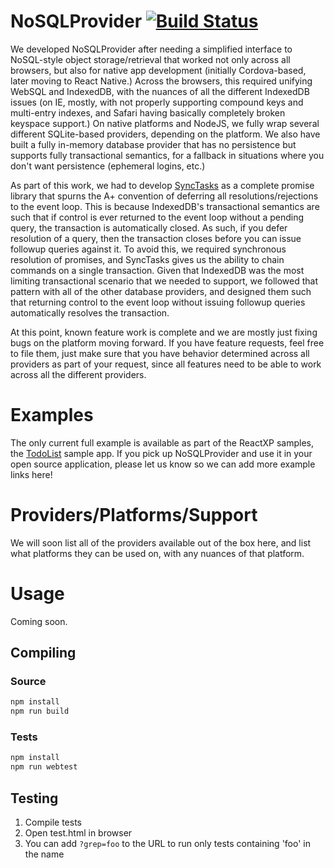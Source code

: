 # NoSQLProvider [![Build Status](https://travis-ci.org/Microsoft/NoSQLProvider.svg?branch=master)](https://travis-ci.org/Microsoft/NoSQLProvider)
We developed NoSQLProvider after needing a simplified interface to NoSQL-style object storage/retrieval that worked not only across all browsers, but also for native app development (initially Cordova-based, later moving to React Native.)  Across the browsers, this required unifying WebSQL and IndexedDB, with the nuances of all the different IndexedDB issues (on IE, mostly, with not properly supporting compound keys and multi-entry indexes, and Safari having basically completely broken keyspace support.)  On native platforms and NodeJS, we fully wrap several different SQLite-based providers, depending on the platform.  We also have built a fully in-memory database provider that has no persistence but supports fully transactional semantics, for a fallback in situations where you don't want persistence (ephemeral logins, etc.)

As part of this work, we had to develop [SyncTasks](https://www.github.com/Microsoft/SyncTasks) as a complete promise library that spurns the A+ convention of deferring all resolutions/rejections to the event loop.  This is because IndexedDB's transactional semantics are such that if control is ever returned to the event loop without a pending query, the transaction is automatically closed.  As such, if you defer resolution of a query, then the transaction closes before you can issue followup queries against it.  To avoid this, we required synchronous resolution of promises, and SyncTasks gives us the ability to chain commands on a single transaction.  Given that IndexedDB was the most limiting transactional scenario that we needed to support, we followed that pattern with all of the other database providers, and designed them such that returning control to the event loop without issuing followup queries automatically resolves the transaction.

At this point, known feature work is complete and we are mostly just fixing bugs on the platform moving forward.  If you have feature requests, feel free to file them, just make sure that you have behavior determined across all providers as part of your request, since all features need to be able to work across all the different providers.

# Examples
The only current full example is available as part of the ReactXP samples, the [TodoList](https://github.com/Microsoft/reactxp/tree/master/samples/TodoList) sample app.  If you pick up NoSQLProvider and use it in your open source application, please let us know so we can add more example links here!

# Providers/Platforms/Support

We will soon list all of the providers available out of the box here, and list what platforms they can be used on, with any nuances of that platform.

# Usage

Coming soon.

## Compiling
### Source
```bash
npm install
npm run build
```
### Tests
```bash
npm install
npm run webtest
```

## Testing
1. Compile tests
1. Open test.html in browser
1. You can add `?grep=foo` to the URL to run only tests containing 'foo' in the name
